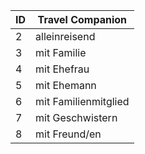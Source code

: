 | ID | Travel Companion     |
|----|----------------------|
| 2  | alleinreisend        |
| 3  | mit Familie          |
| 4  | mit Ehefrau          |
| 5  | mit Ehemann          |
| 6  | mit Familienmitglied |
| 7  | mit Geschwistern     |
| 8  | mit Freund/en        |
